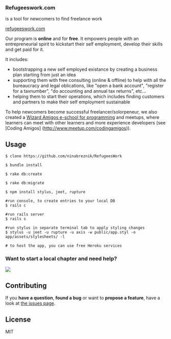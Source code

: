 ### Refugeeswork.com 
is a tool for newcomers to find freelance work

[refugeeswork.com](http://www.refugeeswork.com)

Our program is **online** and for **free**. It empowers people with an entrepreneurial spirit to kickstart their self employment, develop their skills and get paid for it. 

It includes:

* bootstrapping a new self employed existance by creating a business plan starting from just an idea
* supporting them with free consulting (online & offline) to help with all the bureaucracy and legal oblications, like "open a bank account", "register for a taxnumber", "do accounting and annual tax returns", etc...
* helping them to start their operations, which includes finding customers and partners to make their self employment sustainable

To help newcomers become successful freelancer/solorpeneur, we also created a [Wizard Amigos e-school for programming](http://wizardamigos.com) and meetups, where learners can meet with other learners and more experience developers (see [Coding Amigos] (http://www.meetup.com/codingamigos)).

## Usage

```
$ clone https://github.com/ninabreznik/RefugeesWork

$ bundle install

$ rake db:create

$ rake db:migrate

$ npm install stylus, jeet, rupture

#run console, to create entries to your local DB
$ rails c 

#run rails server
$ rails s 

#run stylus in separate terminal tab to apply styling changes
$ stylus -u jeet -u rupture -u axis -w public/app.styl -o app/assets/stylesheets/ -l 

# to host the app, you can use free Heroku services
```

### Want to start a local chapter and need help? 
[![](https://badges.gitter.im/Join%20Chat.svg)](https://gitter.im/RefugeesWork/Chat)

## Contributing

If you **have a question**, **found a bug** or want to **propose a feature**, have a look at [the issues page](https://github.com/RefugeesWork/webapp/issues).

## License

MIT
